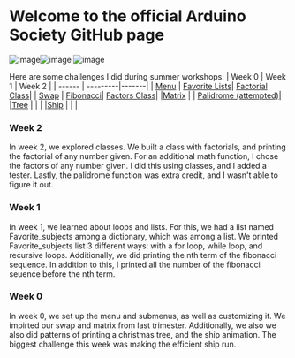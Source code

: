 # Welcome to the official Arduino Society GitHub page

![image](https://user-images.githubusercontent.com/89223650/161322195-ba46077a-318e-4828-a1fd-cc9c76668c31.png)![image](https://user-images.githubusercontent.com/89223650/161321903-ea08b5ec-d031-4f8d-8f8e-95f92046134e.png)
![image](https://user-images.githubusercontent.com/89223650/161322410-996c832b-c0b2-4569-85fc-b81402644fc2.png)


Here are some challenges I did during summer workshops:
| Week 0 | Week 1   | Week 2 |
| ------ | ---------|-------|
| [Menu](https://replit.com/@AadyanjaliDaita/indivrepo#python_menu_challenges/menu.py)   | [Favorite Lists](https://replit.com/@AadyanjaliDaita/indivrepo#python_menu_challenges/week_1/lists_and_loops.py)| [Factorial Class](https://replit.com/@AadyanjaliDaita/indivrepo#python_menu_challenges/week_2/factorial.py)|
| [Swap](https://replit.com/@AadyanjaliDaita/indivrepo#python_menu_challenges/week_0/swap.py)   | [Fibonacci](https://replit.com/@AadyanjaliDaita/indivrepo#python_menu_challenges/week_1/fibonacci.py)| [Factors Class](https://replit.com/@AadyanjaliDaita/indivrepo#python_menu_challenges/week_2/factors_num.py)|
|[Matrix](https://replit.com/@AadyanjaliDaita/indivrepo#python_menu_challenges/week_0/keypad.py)  |          |  [Palidrome (attempted)](https://replit.com/@AadyanjaliDaita/indivrepo#python_menu_challenges/week_2/palidrome.py)|
|[Tree](https://replit.com/@AadyanjaliDaita/indivrepo#python_menu_challenges/week_0/christmastree.py)    |          |            |
|[Ship](https://replit.com/@AadyanjaliDaita/indivrepo#python_menu_challenges/week_0/ship.py)    |          |          |



### Week 2
In week 2, we explored classes. We built a class with factorials, and printing the factorial of any number given. For an additional math function, I chose the factors of any number given. I did this using classes, and I added a tester. Lastly, the palidrome function was extra credit, and I wasn't able to figure it out. 

### Week 1
In week 1, we learned about loops and lists. For this, we had a list named Favorite_subjects among a dictionary, which was among a list. We printed Favorite_subjects list 3 different ways: with a for loop, while loop, and recursive loops. Additionally, we did printing the nth term of the fibonacci sequence. In addition to this, I printed all the number of the fibonacci seuence before the nth term. 

### Week 0
In week 0, we set up the menu and submenus, as well as customizing it. We impirted our swap and matrix from last trimester. Additionally, we also we also did patterns of printing a christmas tree, and the ship animation. The biggest challenge this week was making the efficient ship run. 

